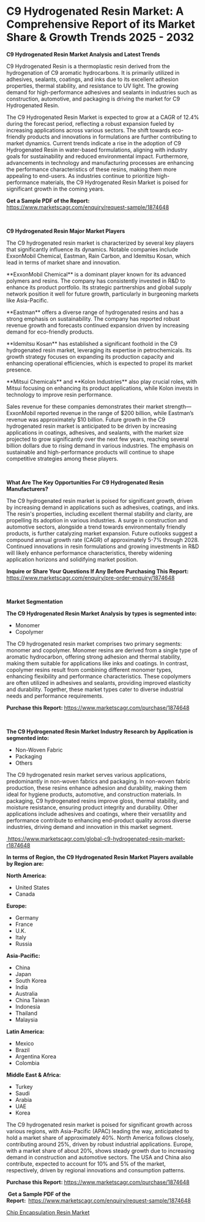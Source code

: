 <p><h1>C9 Hydrogenated Resin Market: A Comprehensive Report of its Market Share & Growth Trends 2025 - 2032</h1></p><p><strong>C9 Hydrogenated Resin Market Analysis and Latest Trends</strong></p>
<p><p>C9 Hydrogenated Resin is a thermoplastic resin derived from the hydrogenation of C9 aromatic hydrocarbons. It is primarily utilized in adhesives, sealants, coatings, and inks due to its excellent adhesion properties, thermal stability, and resistance to UV light. The growing demand for high-performance adhesives and sealants in industries such as construction, automotive, and packaging is driving the market for C9 Hydrogenated Resin.</p><p>The C9 Hydrogenated Resin Market is expected to grow at a CAGR of 12.4% during the forecast period, reflecting a robust expansion fueled by increasing applications across various sectors. The shift towards eco-friendly products and innovations in formulations are further contributing to market dynamics. Current trends indicate a rise in the adoption of C9 Hydrogenated Resin in water-based formulations, aligning with industry goals for sustainability and reduced environmental impact. Furthermore, advancements in technology and manufacturing processes are enhancing the performance characteristics of these resins, making them more appealing to end-users. As industries continue to prioritize high-performance materials, the C9 Hydrogenated Resin Market is poised for significant growth in the coming years.</p></p>
<p><strong>Get a Sample PDF of the Report:&nbsp;</strong> <a href="https://www.marketscagr.com/enquiry/request-sample/1874648?utm_campaign=3098&utm_medium=2&utm_source=Github&utm_content=ia&utm_term=03042025&utm_id=c9-hydrogenated-resin">https://www.marketscagr.com/enquiry/request-sample/1874648</a></p>
<p>&nbsp;</p>
<p><strong>C9 Hydrogenated Resin Major Market Players</strong></p>
<p><p>The C9 hydrogenated resin market is characterized by several key players that significantly influence its dynamics. Notable companies include ExxonMobil Chemical, Eastman, Rain Carbon, and Idemitsu Kosan, which lead in terms of market share and innovation.</p><p>**ExxonMobil Chemical** is a dominant player known for its advanced polymers and resins. The company has consistently invested in R&D to enhance its product portfolio. Its strategic partnerships and global supply network position it well for future growth, particularly in burgeoning markets like Asia-Pacific. </p><p>**Eastman** offers a diverse range of hydrogenated resins and has a strong emphasis on sustainability. The company has reported robust revenue growth and forecasts continued expansion driven by increasing demand for eco-friendly products. </p><p>**Idemitsu Kosan** has established a significant foothold in the C9 hydrogenated resin market, leveraging its expertise in petrochemicals. Its growth strategy focuses on expanding its production capacity and enhancing operational efficiencies, which is expected to propel its market presence.</p><p>**Mitsui Chemicals** and **Kolon Industries** also play crucial roles, with Mitsui focusing on enhancing its product applications, while Kolon invests in technology to improve resin performance.</p><p>Sales revenue for these companies demonstrates their market strength—ExxonMobil reported revenue in the range of $200 billion, while Eastman’s revenue was approximately $10 billion. Future growth in the C9 hydrogenated resin market is anticipated to be driven by increasing applications in coatings, adhesives, and sealants, with the market size projected to grow significantly over the next few years, reaching several billion dollars due to rising demand in various industries. The emphasis on sustainable and high-performance products will continue to shape competitive strategies among these players.</p></p>
<p>&nbsp;</p>
<p><strong>What Are The Key Opportunities For C9 Hydrogenated Resin Manufacturers?</strong></p>
<p><p>The C9 hydrogenated resin market is poised for significant growth, driven by increasing demand in applications such as adhesives, coatings, and inks. The resin's properties, including excellent thermal stability and clarity, are propelling its adoption in various industries. A surge in construction and automotive sectors, alongside a trend towards environmentally friendly products, is further catalyzing market expansion. Future outlooks suggest a compound annual growth rate (CAGR) of approximately 5-7% through 2028. Continued innovations in resin formulations and growing investments in R&D will likely enhance performance characteristics, thereby widening application horizons and solidifying market position.</p></p>
<p><strong>Inquire or Share Your Questions If Any Before Purchasing This Report:</strong> <a href="https://www.marketscagr.com/enquiry/pre-order-enquiry/1874648?utm_campaign=3098&utm_medium=2&utm_source=Github&utm_content=ia&utm_term=03042025&utm_id=c9-hydrogenated-resin">https://www.marketscagr.com/enquiry/pre-order-enquiry/1874648</a></p>
<p>&nbsp;</p>
<p><strong>Market Segmentation</strong></p>
<p><strong>The C9 Hydrogenated Resin Market Analysis by types is segmented into:</strong></p>
<p><ul><li>Monomer</li><li>Copolymer</li></ul></p>
<p><p>The C9 hydrogenated resin market comprises two primary segments: monomer and copolymer. Monomer resins are derived from a single type of aromatic hydrocarbon, offering strong adhesion and thermal stability, making them suitable for applications like inks and coatings. In contrast, copolymer resins result from combining different monomer types, enhancing flexibility and performance characteristics. These copolymers are often utilized in adhesives and sealants, providing improved elasticity and durability. Together, these market types cater to diverse industrial needs and performance requirements.</p></p>
<p><strong>Purchase this Report:&nbsp;</strong><a href="https://www.marketscagr.com/purchase/1874648?utm_campaign=3098&utm_medium=2&utm_source=Github&utm_content=ia&utm_term=03042025&utm_id=c9-hydrogenated-resin">https://www.marketscagr.com/purchase/1874648</a></p>
<p>&nbsp;</p>
<p><strong>The C9 Hydrogenated Resin Market Industry Research by Application is segmented into:</strong></p>
<p><ul><li>Non-Woven Fabric</li><li>Packaging</li><li>Others</li></ul></p>
<p><p>The C9 hydrogenated resin market serves various applications, predominantly in non-woven fabrics and packaging. In non-woven fabric production, these resins enhance adhesion and durability, making them ideal for hygiene products, automotive, and construction materials. In packaging, C9 hydrogenated resins improve gloss, thermal stability, and moisture resistance, ensuring product integrity and durability. Other applications include adhesives and coatings, where their versatility and performance contribute to enhancing end-product quality across diverse industries, driving demand and innovation in this market segment.</p></p>
<p><a href="https://www.marketscagr.com/global-c9-hydrogenated-resin-market-r1874648?utm_campaign=3098&utm_medium=2&utm_source=Github&utm_content=ia&utm_term=03042025&utm_id=c9-hydrogenated-resin">&nbsp;https://www.marketscagr.com/global-c9-hydrogenated-resin-market-r1874648</a></p>
<p><strong>In terms of Region, the C9 Hydrogenated Resin Market Players available by Region are:</strong></p>
<p>
    <p> <strong> North America: </strong>
        <ul>
            <li>United States</li>
            <li>Canada</li>
        </ul>
        </p> 
    <p> <strong> Europe: </strong>
        <ul>
            <li>Germany</li>
            <li>France</li>
            <li>U.K.</li>
            <li>Italy</li>
            <li>Russia</li>
        </ul>
        </p> 
    <p> <strong> Asia-Pacific: </strong>
        <ul>
            <li>China</li>
            <li>Japan</li>
            <li>South Korea</li>
            <li>India</li>
            <li>Australia</li>
            <li>China Taiwan</li>
            <li>Indonesia</li>
            <li>Thailand</li>
            <li>Malaysia</li>
        </ul>
        </p> 
    <p> <strong> Latin America: </strong>
        <ul>
            <li>Mexico</li>
            <li>Brazil</li>
            <li>Argentina Korea</li>
            <li>Colombia</li>
        </ul>
        </p> 
    <p> <strong> Middle East & Africa: </strong>
        <ul>
            <li>Turkey</li>
            <li>Saudi</li>
            <li>Arabia</li>
            <li>UAE</li>
            <li>Korea</li>
        </ul>
    </p>
    </p>
<p><p>The C9 hydrogenated resin market is poised for significant growth across various regions, with Asia-Pacific (APAC) leading the way, anticipated to hold a market share of approximately 40%. North America follows closely, contributing around 25%, driven by robust industrial applications. Europe, with a market share of about 20%, shows steady growth due to increasing demand in construction and automotive sectors. The USA and China also contribute, expected to account for 10% and 5% of the market, respectively, driven by regional innovations and consumption patterns.</p></p>
<p><strong>Purchase this Report: </strong><a href="https://www.marketscagr.com/purchase/1874648?utm_campaign=3098&utm_medium=2&utm_source=Github&utm_content=ia&utm_term=03042025&utm_id=c9-hydrogenated-resin">https://www.marketscagr.com/purchase/1874648</a></p>
<p>&nbsp;<strong>Get a Sample PDF of the Report:&nbsp;&nbsp;</strong><a href="https://www.marketscagr.com/enquiry/request-sample/1874648?utm_campaign=3098&utm_medium=2&utm_source=Github&utm_content=ia&utm_term=03042025&utm_id=c9-hydrogenated-resin">https://www.marketscagr.com/enquiry/request-sample/1874648</a></p>
<p><strong></strong></p>
<p><p><a href="https://github.com/shewlisapsai/Market-Research-Report-List-1/blob/main/chip-encapsulation-resin-market.md?utm_campaign=3098&utm_medium=2&utm_source=Github&utm_content=ia&utm_term=03042025&utm_id=c9-hydrogenated-resin">Chip Encapsulation Resin Market</a></p></p>